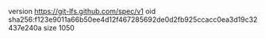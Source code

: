 version https://git-lfs.github.com/spec/v1
oid sha256:f123e9011a66b50ee4d12f467285692de0d2fb925ccacc0ea3d19c32437e240a
size 1050
